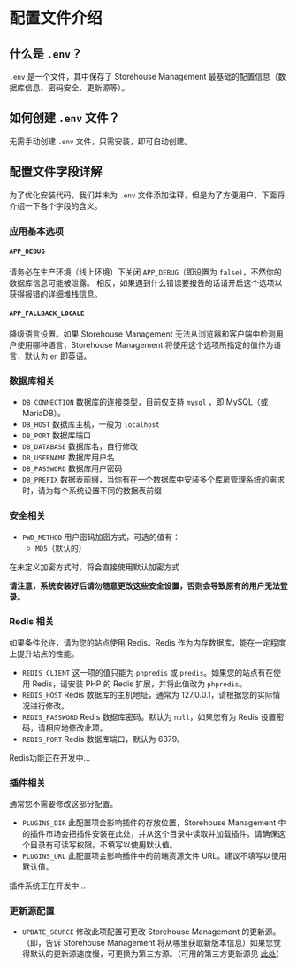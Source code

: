 # 配置文件介绍

## 什么是 `.env`？

`.env` 是一个文件，其中保存了 Storehouse Management 最基础的配置信息（数据库信息、密码安全、更新源等）。

## 如何创建 `.env` 文件？

无需手动创建 `.env` 文件，只需安装，即可自动创建。

## 配置文件字段详解

为了优化安装代码，我们并未为 `.env` 文件添加注释，但是为了方便用户，下面将介绍一下各个字段的含义。

### 应用基本选项

#### `APP_DEBUG`

请务必在生产环境（线上环境）下关闭 `APP_DEBUG`（即设置为 `false`），不然你的数据库信息可能被泄露。
相反，如果遇到什么错误要报告的话请开启这个选项以获得报错的详细堆栈信息。

#### `APP_FALLBACK_LOCALE`

降级语言设置。如果 Storehouse Management 无法从浏览器和客户端中检测用户使用哪种语言，Storehouse Management 将使用这个选项所指定的值作为语言，默认为 `en` 即英语。

### 数据库相关

- `DB_CONNECTION` 数据库的连接类型，目前仅支持 `mysql` ，即 MySQL（或 MariaDB）。
- `DB_HOST` 数据库主机，一般为 `localhost`
- `DB_PORT` 数据库端口
- `DB_DATABASE` 数据库名，自行修改
- `DB_USERNAME` 数据库用户名
- `DB_PASSWORD` 数据库用户密码
- `DB_PREFIX` 数据表前缀，当你有在一个数据库中安装多个库房管理系统的需求时，请为每个系统设置不同的数据表前缀

### 安全相关

- `PWD_METHOD` 用户密码加密方式，可选的值有：
	- `MD5`（默认的）
	
在未定义加密方式时，将会直接使用默认加密方式

**请注意，系统安装好后请勿随意更改这些安全设置，否则会导致原有的用户无法登录。**

### Redis 相关

如果条件允许，请为您的站点使用 Redis。Redis 作为内存数据库，能在一定程度上提升站点的性能。

- `REDIS_CLIENT` 这一项的值只能为 `phpredis` 或 `predis`。如果您的站点有在使用 Redis，请安装 PHP 的 Redis 扩展，并将此值改为 `phpredis`。
- `REDIS_HOST` Redis 数据库的主机地址，通常为 127.0.0.1，请根据您的实际情况进行修改。
- `REDIS_PASSWORD` Redis 数据库密码。默认为 `null`，如果您有为 Redis 设置密码，请相应地修改此项。
- `REDIS_PORT` Redis 数据库端口，默认为 6379。

Redis功能正在开发中...

### 插件相关

通常您不需要修改这部分配置。

- `PLUGINS_DIR` 此配置项会影响插件的存放位置，Storehouse Management 中的插件市场会把插件安装在此处，并从这个目录中读取并加载插件。请确保这个目录有可读写权限。不填写以使用默认值。
- `PLUGINS_URL` 此配置项会影响插件中的前端资源文件 URL。建议不填写以使用默认值。

插件系统正在开发中...

### 更新源配置

- `UPDATE_SOURCE` 修改此项配置可更改 Storehouse Management 的更新源。（即，告诉 Storehouse Management 将从哪里获取新版本信息）如果您觉得默认的更新源速度慢，可更换为第三方源。（可用的第三方更新源见 [此处](/zh-cn/update-sources.md)）
